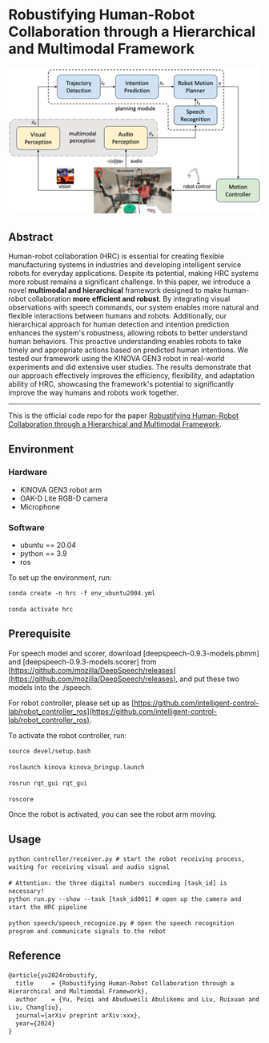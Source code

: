 # Robustifying Human-Robot Collaboration through a Hierarchical and Multimodal Framework
![Architecture](/assets/images/architecture.png)

## Abstract
Human-robot collaboration (HRC) is essential for creating flexible manufacturing systems in industries and developing intelligent service robots for everyday applications. Despite its potential, making HRC systems more robust remains a significant challenge. 
In this paper, we introduce a novel **multimodal and hierarchical** framework designed to make human-robot collaboration **more efficient and robust**. By integrating visual observations with speech commands, our system enables more natural and flexible interactions between humans and robots. Additionally, our hierarchical approach for human detection and intention prediction enhances the system's robustness, allowing robots to better understand human behaviors. This proactive understanding enables robots to take timely and appropriate actions based on predicted human intentions. We tested our framework using the KINOVA GEN3 robot in real-world experiments and did extensive user studies. The results demonstrate that our approach effectively improves the efficiency, flexibility, and adaptation ability of HRC, showcasing the framework's potential to significantly improve the way humans and robots work together.

***


This is the official code repo for the paper [Robustifying Human-Robot Collaboration through a Hierarchical and Multimodal Framework]().

## Environment
### Hardware
- KINOVA GEN3 robot arm
- OAK-D Lite RGB-D camera
- Microphone

### Software
- ubuntu == 20.04
- python == 3.9
- ros

To set up the environment, run:
```
conda create -n hrc -f env_ubuntu2004.yml

conda activate hrc
```

## Prerequisite
For speech model and scorer, download [deepspeech-0.9.3-models.pbmm] and [deepspeech-0.9.3-models.scorer] from [https://github.com/mozilla/DeepSpeech/releases](https://github.com/mozilla/DeepSpeech/releases), and put these two models into the ./speech.

For robot controller, please set up as [https://github.com/intelligent-control-lab/robot_controller_ros](https://github.com/intelligent-control-lab/robot_controller_ros).

To activate the robot controller, run:
```
source devel/setup.bash

roslaunch kinova kinova_bringup.launch

rosrun rqt_gui rqt_gui

roscore
```
Once the robot is activated, you can see the robot arm moving.

## Usage
```
python controller/receiver.py # start the robot receiving process, waiting for receiving visual and audio signal

# Attention: the three digital numbers succeding [task_id] is necessary!
python run.py --show --task [task_id001] # open up the camera and start the HRC pipeline

python speech/speech_recognize.py # open the speech recognition program and communicate signals to the robot
```

## Reference
```
@article{yu2024robustify,
  title     = {Robustifying Human-Robot Collaboration through a Hierarchical and Multimodal Framework},
  author    = {Yu, Peiqi and Abuduweili Abulikemu and Liu, Ruixuan and Liu, Changliu},
  journal={arXiv preprint arXiv:xxx},
  year={2024}
}
```



